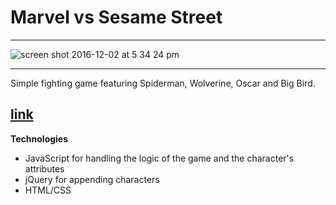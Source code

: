 # Marvel vs Sesame Street
-----

![screen shot 2016-12-02 at 5 34 24 pm](https://cloud.githubusercontent.com/assets/19538076/20855728/ad77f5ac-b8b5-11e6-8f8e-711f12e35899.png)

----------
Simple fighting game featuring Spiderman, Wolverine, Oscar and Big Bird.

[link](https://marvel-vs-sesame-street.herokuapp.com/)
----------

**Technologies**

 - JavaScript for handling the logic of the game and the character's attributes
 - jQuery for appending characters
 - HTML/CSS
